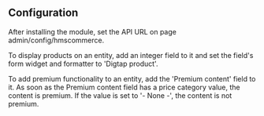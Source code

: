 
Configuration
-------------

After installing the module, set the API URL on page admin/config/hmscommerce.

To display products on an entity, add an integer field to it and set the field's
form widget and formatter to 'Digtap product'.

To add premium functionality to an entity, add the 'Premium content' field to
it. As soon as the Premium content field has a price category value, the content
is premium. If the value is set to '- None -', the content is not premium.
